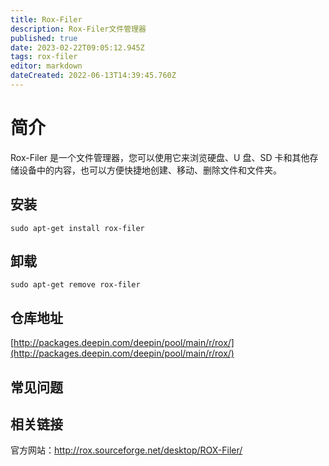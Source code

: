```yaml
---
title: Rox-Filer
description: Rox-Filer文件管理器
published: true
date: 2023-02-22T09:05:12.945Z
tags: rox-filer
editor: markdown
dateCreated: 2022-06-13T14:39:45.760Z
---
```


# 简介

Rox-Filer 是一个文件管理器，您可以使用它来浏览硬盘、U 盘、SD 卡和其他存储设备中的内容，也可以方便快捷地创建、移动、删除文件和文件夹。

## 安装

`sudo apt-get install rox-filer`

## 卸载

`sudo apt-get remove rox-filer`

## 仓库地址

[http://packages.deepin.com/deepin/pool/main/r/rox/](http://packages.deepin.com/deepin/pool/main/r/rox/)

## 常见问题

## 相关链接
官方网站：http://rox.sourceforge.net/desktop/ROX-Filer/